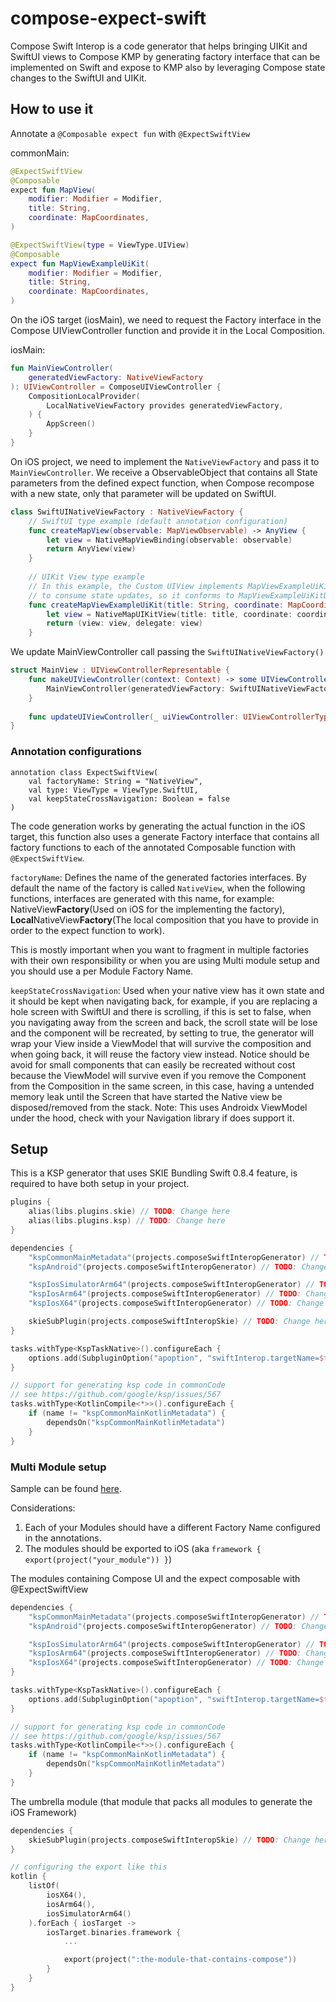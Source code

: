 # compose-expect-swift

Compose Swift Interop is a code generator that helps bringing UIKit and SwiftUI views to Compose KMP
by generating factory interface that can be implemented on Swift and expose to KMP also by leveraging
Compose state changes to the SwiftUI and UIKit.

## How to use it

Annotate a `@Composable expect fun` with `@ExpectSwiftView`

commonMain:
```kotlin
@ExpectSwiftView
@Composable
expect fun MapView(
    modifier: Modifier = Modifier,
    title: String,
    coordinate: MapCoordinates,
)

@ExpectSwiftView(type = ViewType.UIView)
@Composable
expect fun MapViewExampleUiKit(
    modifier: Modifier = Modifier,
    title: String,
    coordinate: MapCoordinates,
)
```

On the iOS target (iosMain), we need to request the Factory interface in the Compose UIViewController function
and provide it in the Local Composition.

iosMain:
```kotlin
fun MainViewController(
    generatedViewFactory: NativeViewFactory
): UIViewController = ComposeUIViewController {
    CompositionLocalProvider(
        LocalNativeViewFactory provides generatedViewFactory,
    ) {
        AppScreen()
    }
}
```

On iOS project, we need to implement the `NativeViewFactory` and pass it to `MainViewController`.
We receive a ObservableObject that contains all State parameters from the defined expect function,
when Compose recompose with a new state, only that parameter will be updated on SwiftUI.

```swift
class SwiftUINativeViewFactory : NativeViewFactory {
    // SwiftUI type example (default annotation configuration)
    func createMapView(observable: MapViewObservable) -> AnyView {
        let view = NativeMapViewBinding(observable: observable)
        return AnyView(view)
    }
    
    // UIKit View type example
    // In this example, the Custom UIView implements MapViewExampleUiKitDelegate
    // to consume state updates, so it conforms to MapViewExampleUiKitDelegate.
    func createMapViewExampleUiKit(title: String, coordinate: MapCoordinates) -> (view: UIView, delegate: MapViewExampleUiKitDelegate) {
        let view = NativeMapUIKitView(title: title, coordinate: coordinate)
        return (view: view, delegate: view)
    }
```

We update MainViewController call passing the `SwiftUINativeViewFactory()`

```swift
struct MainView : UIViewControllerRepresentable {
    func makeUIViewController(context: Context) -> some UIViewController {
        MainViewController(generatedViewFactory: SwiftUINativeViewFactory())
    }
    
    func updateUIViewController(_ uiViewController: UIViewControllerType, context: Context) {}
}
```

### Annotation configurations

```
annotation class ExpectSwiftView(
    val factoryName: String = "NativeView",
    val type: ViewType = ViewType.SwiftUI,
    val keepStateCrossNavigation: Boolean = false
)
```

The code generation works by generating the actual function in the iOS target, this function
also uses a generate Factory interface that contains all factory functions to each of the annotated
Composable function with `@ExpectSwiftView`.

`factoryName`: Defines the name of the generated factories interfaces. By default the name of the factory
is called `NativeView`, when the following functions, interfaces are generated with this name, for example:
NativeView**Factory**(Used on iOS for the implementing the factory),
**Local**NativeView**Factory**(The local composition that you have to provide in order to the expect function to work).

This is mostly important when you want to fragment in multiple factories with their own responsibility or when you are
using Multi module setup and you should use a per Module Factory Name.

`keepStateCrossNavigation`: Used when your native view has it own state
and it should be kept when navigating back, for example, if you are replacing
a hole screen with SwiftUI and there is scrolling, if this is set to false,
when you navigating away from the screen and back, the scroll state will be
lose and the component will be recreated, by setting to true, the generator
will wrap your View inside a ViewModel that will survive the composition
and when going back, it will reuse the factory view instead. Notice should be
avoid for small components that can easily be recreated without cost because
the ViewModel will survive even if you remove the Component from the Composition
in the same screen, in this case, having a untended memory leak until the Screen
that have started the Native view be disposed/removed from the stack.
Note: This uses Androidx ViewModel under the hood, check with your Navigation library if does support it.

## Setup

This is a KSP generator that uses SKIE Bundling Swift 0.8.4 feature, is required to have both setup in
your project.

```kotlin
plugins {
    alias(libs.plugins.skie) // TODO: Change here
    alias(libs.plugins.ksp) // TODO: Change here
}
```

```kotlin
dependencies {
    "kspCommonMainMetadata"(projects.composeSwiftInteropGenerator) // TODO: Change here
    "kspAndroid"(projects.composeSwiftInteropGenerator) // TODO: Change here

    "kspIosSimulatorArm64"(projects.composeSwiftInteropGenerator) // TODO: Change here
    "kspIosArm64"(projects.composeSwiftInteropGenerator) // TODO: Change here
    "kspIosX64"(projects.composeSwiftInteropGenerator) // TODO: Change here

    skieSubPlugin(projects.composeSwiftInteropSkie) // TODO: Change here
}

tasks.withType<KspTaskNative>().configureEach {
    options.add(SubpluginOption("apoption", "swiftInterop.targetName=$target"))
}

// support for generating ksp code in commonCode
// see https://github.com/google/ksp/issues/567
tasks.withType<KotlinCompile<*>>().configureEach {
    if (name != "kspCommonMainKotlinMetadata") {
        dependsOn("kspCommonMainKotlinMetadata")
    }
}
```

### Multi Module setup

Sample can be found [here](sample/multimodule).

Considerations:
1. Each of your Modules should have a different Factory Name configured in the annotations.
2. The modules should be exported to iOS (aka ``framework { export(project("your_module")) }``)

The modules containing Compose UI and the expect composable with @ExpectSwiftView
```kotlin
dependencies {
    "kspCommonMainMetadata"(projects.composeSwiftInteropGenerator) // TODO: Change here
    "kspAndroid"(projects.composeSwiftInteropGenerator) // TODO: Change here

    "kspIosSimulatorArm64"(projects.composeSwiftInteropGenerator) // TODO: Change here
    "kspIosArm64"(projects.composeSwiftInteropGenerator) // TODO: Change here
    "kspIosX64"(projects.composeSwiftInteropGenerator) // TODO: Change here
}

tasks.withType<KspTaskNative>().configureEach {
    options.add(SubpluginOption("apoption", "swiftInterop.targetName=$target"))
}

// support for generating ksp code in commonCode
// see https://github.com/google/ksp/issues/567
tasks.withType<KotlinCompile<*>>().configureEach {
    if (name != "kspCommonMainKotlinMetadata") {
        dependsOn("kspCommonMainKotlinMetadata")
    }
}
```

The umbrella module (that module that packs all modules to generate the iOS Framework)
```kotlin
dependencies {
    skieSubPlugin(projects.composeSwiftInteropSkie) // TODO: Change here
}

// configuring the export like this
kotlin {
    listOf(
        iosX64(),
        iosArm64(),
        iosSimulatorArm64()
    ).forEach { iosTarget ->
        iosTarget.binaries.framework {
            ...

            export(project(":the-module-that-contains-compose"))
        }
    }
}
```
